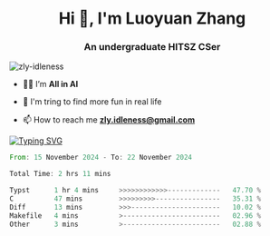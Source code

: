 <h1 align="center">Hi 👋, I'm Luoyuan Zhang</h1>

<h3 align="center">An undergraduate HITSZ CSer</h3>

<p align="left"> <img src="https://komarev.com/ghpvc/?username=zly-idleness&label=Profile%20views&color=0e75b6&style=flat" alt="zly-idleness" /> </p>


- 👨‍💻 I’m **All in AI**

- 🌱 I'm tring to find more fun in real life

- 📫 How to reach me **zly.idleness@gmail.com**



[![Typing SVG](https://readme-typing-svg.herokuapp.com?font=Fira+Code&pause=1000&width=435&lines=I+Maybe+Slow)](https://git.io/typing-svg)


<!--START_SECTION:waka-->

```rust
From: 15 November 2024 - To: 22 November 2024

Total Time: 2 hrs 11 mins

Typst      1 hr 4 mins     >>>>>>>>>>>>-------------   47.70 %
C          47 mins         >>>>>>>>>----------------   35.31 %
Diff       13 mins         >>>----------------------   10.02 %
Makefile   4 mins          >------------------------   02.96 %
Other      3 mins          >------------------------   02.88 %
```

<!--END_SECTION:waka-->


